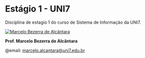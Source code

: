 # Estágio 1 - UNI7

Disciplina de estagio 1 do curso de Sistema de Informação da UNI7.

[![Marcelo Bezerra de Alcântara](https://www.uni7.edu.br/wp-content/uploads/2016/04/Marcelo-Bezerra-de-Alcantara.jpg)](https://www.uni7.edu.br/corpo-docente/marcelo-bezerra-de-alcantara/)

 **Prof. Marcelo Bezerra de Alcântara**

@email: marcelo.alcantara@uni7.edu.br
